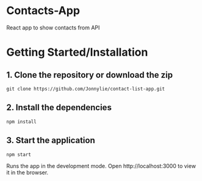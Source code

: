 # Contacts-App

React app to show contacts from API

# Getting Started/Installation

## 1. Clone the repository or download the zip

```
git clone https://github.com/Jonnylie/contact-list-app.git
```

## 2. Install the dependencies

```
npm install
```

## 3. Start the application

```
npm start
```

Runs the app in the development mode.
Open http://localhost:3000 to view it in the browser.

